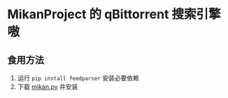 # MikanProject 的 qBittorrent 搜索引擎嗷

## 食用方法
1. 运行 `pip install feedparser` 安装必要依赖
2. 下载 [mikan.py](https://github.com/ZhReimu/MiKanProjectqBittorrentPlugin/blob/master/mikan.py) 并安装
